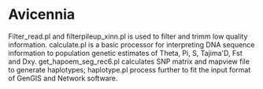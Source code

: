 # Avicennia
Filter_read.pl and filterpileup_xinn.pl is used to filter and trimm low quality information.
calculate.pl is a basic processor for interpreting DNA sequence information to population genetic estimates of Theta, Pi, S, Tajima'D, Fst and Dxy.
get_hapoem_seg_rec6.pl calculates SNP matrix and mapview file to generate haplotypes; haplotype.pl process further to fit the input format of GenGIS and Network software.

